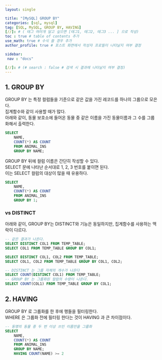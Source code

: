 ```yaml
---
layout: single

title: "[MySQL] GROUP BY"
categories: [sql, mysql]
tag: [SQL, MySQL, GROUP BY, HAVING]
[//]: # ( 태그 여러개 달고 싶으면 [태그1, 태그2, 태그3 ... ] 으로 작성)
toc : true # table of contents 추가
use_math: true # 수식 쓸 경우 추가
author_profile: true # 포스트 화면에서 작성자 프로필이 나타날지 여부 결정

sidebar:
 nav : "docs"

[//]: # (# search : false # 검색 시 결과에 나타날지 여부 결정)
---
```


## 1. GROUP BY

GROUP BY 는 특정 컬럼들을 기준으로 같은 값을 가진 레코드를 하나의 그룹으로 모은다.<br/>
집계함수와 같이 사용할 때가 많다.<br/>
아래와 같이, 동물 보호소에 들어온 동물 중 같은 이름을 가진 동물이름과 그 수를 그룹화해서 출력한다.<br/>

```sql
SELECT 
    NAME,
    COUNT(*) AS COUNT
    FROM ANIMAL_INS
    GROUP BY NAME;
```

GROUP BY 뒤에 컬럼 이름은 간단히 작성할 수 있다.<br/>
SELECT 문에 나타난 순서대로 1, 2, 3 번호를 붙이면 된다.<br/>
이는 SELECT 컬럼의 대상이 많을 때 유용하다.<br/>

```sql
SELECT 
    NAME,
    COUNT(*) AS COUNT
    FROM ANIMAL_INS
    GROUP BY 1;
```

### vs DISTINCT
아래와 같이, GROUP BY는 DISTINCT와 기능은 동일하지만, 집계함수를 사용하는 맥락이 다르다.<br/>

``` sql
-- 같은 결과가 나온다.
SELECT DISTINCT COL1 FROM TEMP_TABLE;
SELECT COL1 FROM TEMP_TABLE GROUP BY COL1;

SELECT DISTINCT COL1, COL2 FROM TEMP_TABLE;
SELECT COL1, COL2 FROM TEMP_TABLE GROUP BY COL1, COL2;

-- DISTINCT 는 그룹 자체의 개수가 나온다
SELECT COUNT(DISTINCT COL1) FROM TEMP_TABLE;
-- GROUP BY 는 그룹화된 컬럼의 수량이 나온다.
SELECT COUNT(COL1) FROM TEMP_TABLE GROUP BY COL1;
```

## 2. HAVING

GROUP BY 로 그룹화를 한 후에 행들을 필터링한다.<br/>
WHERE 은 그룹화 전에 필터링 한다는 것이 HAVING 과 큰 차이점이다.<br/>

``` sql
-- 동명의 동물 중 두 번 이상 쓰인 이름만을 그룹화
SELECT 
    NAME,
    COUNT(*) AS COUNT
    FROM ANIMAL_INS
    GROUP BY NAME;
    HAVING COUNT(NAME) >= 2
```